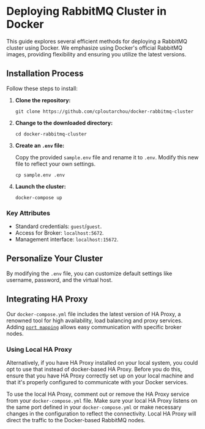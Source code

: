 # Deploying RabbitMQ Cluster in Docker

This guide explores several efficient methods for deploying a RabbitMQ cluster using Docker. We emphasize using Docker's official RabbitMQ images, providing flexibility and ensuring you utilize the latest versions.

## Installation Process

Follow these steps to install:

1. **Clone the repository:**

   ```Shell
   git clone https://github.com/cploutarchou/docker-rabbitmq-cluster
   ```

2. **Change to the downloaded directory:**

   ```Shell
   cd docker-rabbitmq-cluster
   ```

3. **Create an `.env` file:**

   Copy the provided `sample.env` file and rename it to `.env`. Modify this new file to reflect your own settings.

   ```Shell
   cp sample.env .env
   ```

4. **Launch the cluster:**

   ```Shell
   docker-compose up
   ```

### Key Attributes

- Standard credentials: `guest`/`guest`.
- Access for Broker: `localhost:5672`.
- Management interface: `localhost:15672`.

## Personalize Your Cluster

By modifying the `.env` file, you can customize default settings like username, password, and the virtual host.

## Integrating HA Proxy

Our `docker-compose.yml` file includes the latest version of HA Proxy, a renowned tool for high availability, load balancing and proxy services. Adding [`port mapping`](https://docs.docker.com/compose/compose-file/#ports) allows easy communication with specific broker nodes.

### Using Local HA Proxy

Alternatively, if you have HA Proxy installed on your local system, you could opt to use that instead of docker-based HA Proxy. Before you do this, ensure that you have HA Proxy correctly set up on your local machine and that it's properly configured to communicate with your Docker services.

To use the local HA Proxy, comment out or remove the HA Proxy service from your `docker-compose.yml` file. Make sure your local HA Proxy listens on the same port defined in your `docker-compose.yml` or make necessary changes in the configuration to reflect the connectivity. Local HA Proxy will direct the traffic to the Docker-based RabbitMQ nodes.